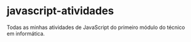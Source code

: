 # javascript-atividades
Todas as minhas atividades de JavaScript do primeiro módulo do técnico em informática. 
